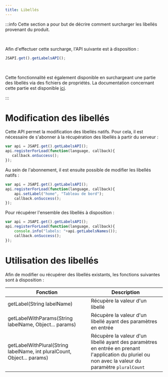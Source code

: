 ```yaml
---
title: Libellés
---
```


:::info 
   Cette section a pour but de décrire comment surcharger les libellés provenant du produit. 
	
   <br/>
   
   Afin d'effectuer cette surcharge, l'API suivante est à disposition : 

```javascript
JSAPI.get().getLabelsAPI();
```

<br/>

Cette fonctionnalité est également disponible en surchargeant une partie des libellés via des fichiers de propriétés. La documentation concernant cette partie est disponible [ici](broken-link.md).

:::


# Modification des libellés

Cette API permet la modification des libellés natifs. Pour cela, il est nécessaire de s'abonner à la récupération des libellés à partir du serveur : 

```javascript
var api = JSAPI.get().getLabelsAPI();
api.registerForLoad(function(language, callback){
   callback.onSuccess();
});
```

Au sein de l'abonnement, il est ensuite possible de modifier les libellés natifs : 


```javascript
var api = JSAPI.get().getLabelsAPI();
api.registerForLoad(function(language, callback){
	api.setLabel("home", "Tableau de bord");
	callback.onSuccess();
});
```

Pour récupérer l'ensemble des libellés à disposition : 


```javascript
var api = JSAPI.get().getLabelsAPI();
api.registerForLoad(function(language, callback){
	console.info("labels: "+api.getLabelsNames());
	callback.onSuccess();
});
```


# Utilisation des libellés

Afin de modifier ou récupérer des libellés existants, les fonctions suivantes sont à disposition : 


| Fonction                                                               | Description                                                                      |
|------------------------------------------------------------------------|----------------------------------------------------------------------------------|
|getLabel(String labelName)                                              | Récupère la valeur d'un libellé                                                  |        
|getLabelWithParams(String labelName, Object... params)                  | Récupère la valeur d'un libellé ayant des paramètres en entrée                   |
|getLabelWithPlural(String labelName, int pluralCount, Object... params) | Récupère la valeur d'un libellé ayant des paramètres en entrée en prenant l'application du pluriel ou non avec la valeur du paramètre ``pluralCount``                                                                                                    |